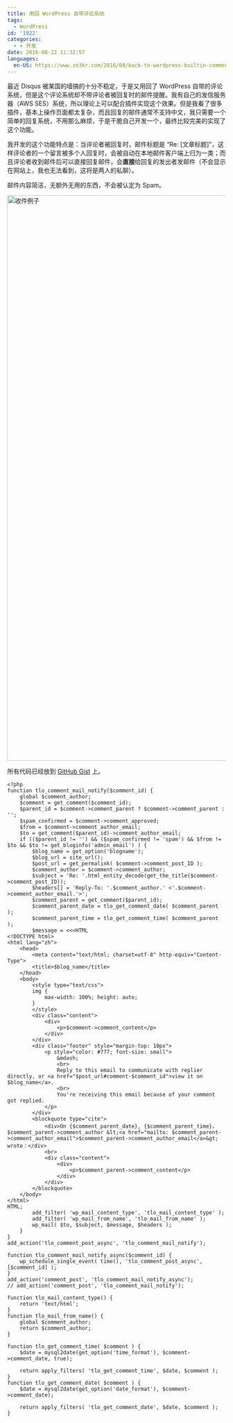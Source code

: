 ```yaml
---
title: 用回 WordPress 自带评论系统
tags:
  - WordPress
id: '1922'
categories:
  - - 开发
date: 2016-08-22 11:32:57
languages:
  en-US: https://www.ze3kr.com/2016/08/back-to-wordpress-builtin-comment-system/
---
```


最近 Disqus 被某国的墙搞的十分不稳定，于是又用回了 WordPress 自带的评论系统，但是这个评论系统却不带评论者被回复时的邮件提醒。我有自己的发信服务器（AWS SES）系统，所以理论上可以配合插件实现这个效果。但是我看了很多插件，基本上操作页面都太复杂，而且回复的邮件通常不支持中文，我只需要一个简单的回复系统，不用那么麻烦，于是干脆自己开发一个，最终比较完美的实现了这个功能。

我开发的这个功能特点是：当评论者被回复时，邮件标题是 “Re: \[文章标题\]”，这样评论者的一个留言被多个人回复时，会被自动在本地邮件客户端上归为一类；而且评论者收到邮件后可以直接回复邮件，会**直接**给回复的发出者发邮件（不会显示在网站上，我也无法看到，这将是两人的私聊）。

邮件内容简洁，无额外无用的东西，不会被认定为 Spam。

<img src="https://cdn.tlo.xyz/6T-behmofKYLsxlrK0l_MQ/79965147-7feb-4117-97d0-6a3fb3ca1e00/extra" alt="收件例子" width="1338" height="1302"/>

所有代码已经放到 [GitHub Gist](https://gist.github.com/ZE3kr/8c51a6349462935cefd2e636e96e93f8) 上。

```
<?php
function tlo_comment_mail_notify($comment_id) {
	global $comment_author;
	$comment = get_comment($comment_id);
	$parent_id = $comment->comment_parent ? $comment->comment_parent : '';
	$spam_confirmed = $comment->comment_approved;
	$from = $comment->comment_author_email;
	$to = get_comment($parent_id)->comment_author_email;
	if (($parent_id != '') && ($spam_confirmed != 'spam') && $from != $to && $to != get_bloginfo('admin_email') ) {
		$blog_name = get_option('blogname');
		$blog_url = site_url();
		$post_url = get_permalink( $comment->comment_post_ID );
		$comment_author = $comment->comment_author;
		$subject = 'Re: '.html_entity_decode(get_the_title($comment->comment_post_ID));
		$headers[] = 'Reply-To: '.$comment_author.' <'.$comment->comment_author_email.'>';
		$comment_parent = get_comment($parent_id);
		$comment_parent_date = tlo_get_comment_date( $comment_parent );
		$comment_parent_time = tlo_get_comment_time( $comment_parent );
		$message = <<<HTML
<!DOCTYPE html>
<html lang="zh">
	<head>
		<meta content="text/html; charset=utf-8" http-equiv="Content-Type">
		<title>$blog_name</title>
	</head>
	<body>
		<style type="text/css">
		img {
			max-width: 100%; height: auto;
		}
		</style>
		<div class="content">
			<div>
				<p>$comment->comment_content</p>
			</div>
		</div>
		<div class="footer" style="margin-top: 10px">
			<p style="color: #777; font-size: small">
				&mdash;
				<br>
				Reply to this email to communicate with replier directly, or <a href="$post_url#comment-$comment_id">view it on $blog_name</a>.
				<br>
				You're receiving this email because of your comment got replied.
			</p>
		</div>
		<blockquote type="cite">
			<div>On {$comment_parent_date}, {$comment_parent_time}，$comment_parent->comment_author &lt;<a href="mailto: $comment_parent->comment_author_email">$comment_parent->comment_author_email</a>&gt; wrote：</div>
			<br>
			<div class="content">
				<div>
					<p>$comment_parent->comment_content</p>
				</div>
			</div>
		</blockquote>
	</body>
</html>
HTML;
		add_filter( 'wp_mail_content_type', 'tlo_mail_content_type' );
		add_filter( 'wp_mail_from_name', 'tlo_mail_from_name' );
		wp_mail( $to, $subject, $message, $headers );
	}
}
add_action('tlo_comment_post_async', 'tlo_comment_mail_notify');

function tlo_comment_mail_notify_async($comment_id) {
	wp_schedule_single_event( time(), 'tlo_comment_post_async', [$comment_id] );
}
add_action('comment_post', 'tlo_comment_mail_notify_async');
// add_action('comment_post', 'tlo_comment_mail_notify');

function tlo_mail_content_type() {
	return 'text/html';
}
function tlo_mail_from_name() {
	global $comment_author;
	return $comment_author;
}

function tlo_get_comment_time( $comment ) {
	$date = mysql2date(get_option('time_format'), $comment->comment_date, true);

	return apply_filters( 'tlo_get_comment_time', $date, $comment );
}
function tlo_get_comment_date( $comment ) {
	$date = mysql2date(get_option('date_format'), $comment->comment_date);

	return apply_filters( 'tlo_get_comment_date', $date, $comment );
}
```